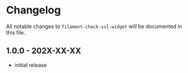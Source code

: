# Changelog

All notable changes to `filament-check-ssl-widget` will be documented in this file.

## 1.0.0 - 202X-XX-XX

- initial release
